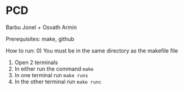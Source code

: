 # PCD
Barbu Jonel + Osvath Armin


Prerequisites: make, github

How to run:
  0) You must be in the same directory as the makefile file 
  1) Open 2 terminals
  2) In either run the command `make`
  3) In one terminal run `make runs`
  4) In the other terminal run `make runc`
  
